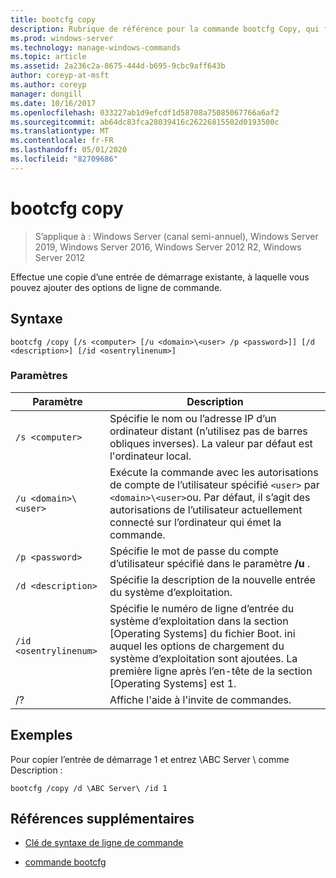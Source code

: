 ```yaml
---
title: bootcfg copy
description: Rubrique de référence pour la commande bootcfg Copy, qui fait une copie d’une entrée de démarrage existante, à laquelle vous pouvez ajouter des options de ligne de commande.
ms.prod: windows-server
ms.technology: manage-windows-commands
ms.topic: article
ms.assetid: 2a236c2a-8675-444d-b695-9cbc9aff643b
author: coreyp-at-msft
ms.author: coreyp
manager: dongill
ms.date: 10/16/2017
ms.openlocfilehash: 033227ab1d9efcdf1d58708a75085067766a6af2
ms.sourcegitcommit: ab64dc83fca28039416c26226815502d0193500c
ms.translationtype: MT
ms.contentlocale: fr-FR
ms.lasthandoff: 05/01/2020
ms.locfileid: "82709686"
---
```

# <a name="bootcfg-copy"></a>bootcfg copy

> S’applique à : Windows Server (canal semi-annuel), Windows Server 2019, Windows Server 2016, Windows Server 2012 R2, Windows Server 2012

Effectue une copie d’une entrée de démarrage existante, à laquelle vous pouvez ajouter des options de ligne de commande.

## <a name="syntax"></a>Syntaxe

```
bootcfg /copy [/s <computer> [/u <domain>\<user> /p <password>]] [/d <description>] [/id <osentrylinenum>]
```

### <a name="parameters"></a>Paramètres

| Paramètre | Description |
| --------- | ----------- |
| `/s <computer>` | Spécifie le nom ou l’adresse IP d’un ordinateur distant (n’utilisez pas de barres obliques inverses). La valeur par défaut est l'ordinateur local. |
| `/u <domain>\<user>`  | Exécute la commande avec les autorisations de compte de l’utilisateur spécifié `<user>` par `<domain>\<user>`ou. Par défaut, il s’agit des autorisations de l’utilisateur actuellement connecté sur l’ordinateur qui émet la commande. |
| `/p <password>` | Spécifie le mot de passe du compte d’utilisateur spécifié dans le paramètre **/u** . |
| `/d <description>` | Spécifie la description de la nouvelle entrée du système d’exploitation. |
| `/id <osentrylinenum>` | Spécifie le numéro de ligne d’entrée du système d’exploitation dans la section [Operating Systems] du fichier Boot. ini auquel les options de chargement du système d’exploitation sont ajoutées. La première ligne après l’en-tête de la section [Operating Systems] est 1. |
| /? | Affiche l'aide à l'invite de commandes. |

## <a name="examples"></a>Exemples

Pour copier l’entrée de démarrage 1 et entrez \ABC Server \ comme Description :

```
bootcfg /copy /d \ABC Server\ /id 1
```

## <a name="additional-references"></a>Références supplémentaires

- [Clé de syntaxe de ligne de commande](command-line-syntax-key.md)

- [commande bootcfg](bootcfg.md)
